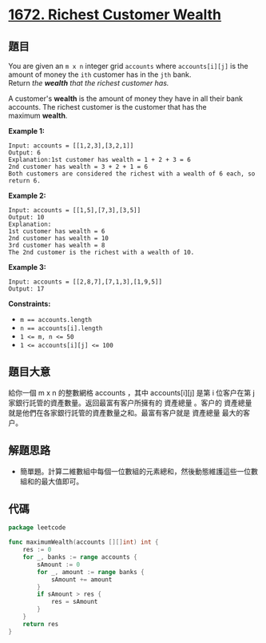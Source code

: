 # [1672. Richest Customer Wealth](https://leetcode.com/problems/richest-customer-wealth/)


## 題目

You are given an `m x n` integer grid `accounts` where `accounts[i][j]` is the amount of money the `ith` customer has in the `jth` bank. Return *the **wealth** that the richest customer has.*

A customer's **wealth** is the amount of money they have in all their bank accounts. The richest customer is the customer that has the maximum **wealth**.

**Example 1:**

```
Input: accounts = [[1,2,3],[3,2,1]]
Output: 6
Explanation:1st customer has wealth = 1 + 2 + 3 = 6
2nd customer has wealth = 3 + 2 + 1 = 6
Both customers are considered the richest with a wealth of 6 each, so return 6.
```

**Example 2:**

```
Input: accounts = [[1,5],[7,3],[3,5]]
Output: 10
Explanation: 
1st customer has wealth = 6
2nd customer has wealth = 10 
3rd customer has wealth = 8
The 2nd customer is the richest with a wealth of 10.
```

**Example 3:**

```
Input: accounts = [[2,8,7],[7,1,3],[1,9,5]]
Output: 17
```

**Constraints:**

- `m == accounts.length`
- `n == accounts[i].length`
- `1 <= m, n <= 50`
- `1 <= accounts[i][j] <= 100`

## 題目大意

給你一個 m x n 的整數網格 accounts ，其中 accounts[i][j] 是第 i 位客户在第 j 家銀行託管的資產數量。返回最富有客户所擁有的 資產總量 。客户的 資產總量 就是他們在各家銀行託管的資產數量之和。最富有客户就是 資產總量 最大的客户。

## 解題思路

- 簡單題。計算二維數組中每個一位數組的元素總和，然後動態維護這些一位數組和的最大值即可。

## 代碼

```go
package leetcode

func maximumWealth(accounts [][]int) int {
	res := 0
	for _, banks := range accounts {
		sAmount := 0
		for _, amount := range banks {
			sAmount += amount
		}
		if sAmount > res {
			res = sAmount
		}
	}
	return res
}
```